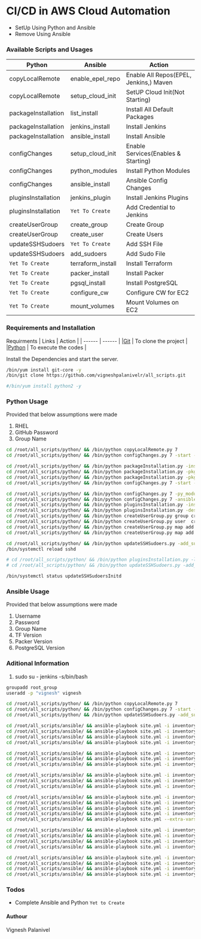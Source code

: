 # CI/CD in AWS Cloud Automation
- SetUp Using Python and Ansible
- Remove Using Ansible


###  Available Scripts and Usages
| Python | Ansible | Action |
| ------ | ------ | ------ |
| copyLocalRemote | enable_epel_repo | Enable All Repos(EPEL, Jenkins,) Maven |
| copyLocalRemote | setup_cloud_init | SetUP Cloud Init(Not Starting)|
| packageInstallation | list_install | Install All Default Packages | 
| packageInstallation | jenkins_install | Install Jenkins |
| packageInstallation | ansible_install | Install Ansible |
| configChanges | setup_cloud_init | Enable Services(Enables & Starting) |
| configChanges | python_modules | Install Python Modules |
| configChanges | ansible_install | Ansible Config Changes |
| pluginsInstallation | jenkins_plugin | Install Jenkins Plugins |
| pluginsInstallation | `Yet To Create` | Add Credential to Jenkins |
| createUserGroup | create_group | Create Group |
| createUserGroup | create_user | Create Users |
| updateSSHSudoers | `Yet To Create` | Add SSH File |
| updateSSHSudoers | add_sudoers | Add Sudo File |
| `Yet To Create` | terraform_install | Install Terraform |
| `Yet To Create` | packer_install | Install Packer |
| `Yet To Create` | pgsql_install | Install PostgreSQL |
| `Yet To Create` | configure_cw | Configure CW for EC2 |
| `Yet To Create` | mount_volumes | Mount Volumes on EC2 |

###  Requirements and Installation
Requirments
| Links | Action |
| ------ | ------ |
|[Git](https://github.com/) | To clone the project |
|[Python](https://www.python.org/) | To execute the codes |

Install the Dependencies and start the server.

```sh
/bin/yum install git-core -y
/bin/git clone https://github.com/vigneshpalanivelr/all_scripts.git

#/bin/yum install python2 -y
```

### Python Usage
Provided that below assumptions were made
1) RHEL
2) GitHub Password
3) Group Name

```sh
cd /root/all_scripts/python/ && /bin/python copyLocalRemote.py 7
cd /root/all_scripts/python/ && /bin/python configChanges.py 7 -start -service SSH 

cd /root/all_scripts/python/ && /bin/python packageInstallation.py -install
cd /root/all_scripts/python/ && /bin/python packageInstallation.py -pkg ansible 
cd /root/all_scripts/python/ && /bin/python packageInstallation.py -pkg jenkins
cd /root/all_scripts/python/ && /bin/python configChanges.py 7 -start -service jenkins

cd /root/all_scripts/python/ && /bin/python configChanges.py 7 -py_module 
cd /root/all_scripts/python/ && /bin/python configChanges.py 7 -ansible
cd /root/all_scripts/python/ && /bin/python pluginsInstallation.py -install 
cd /root/all_scripts/python/ && /bin/python pluginsInstallation.py -descrptn gitCreds -username vigneshpalanivelr -password <password>
cd /root/all_scripts/python/ && /bin/python createUserGroup.py group create --group_name root_group
cd /root/all_scripts/python/ && /bin/python createUserGroup.py user  create --user_name  vignesh --user_pwd vignesh
cd /root/all_scripts/python/ && /bin/python createUserGroup.py map add --user_name jenkins --group_name root_group --add_to_grp
cd /root/all_scripts/python/ && /bin/python createUserGroup.py map add --user_name vignesh --group_name root_group --add_to_grp

cd /root/all_scripts/python/ && /bin/python updateSSHSudoers.py -add_sudo -sudo root_group
/bin/systemctl reload sshd

# cd /root/all_scripts/python/ && /bin/python pluginsInstallation.py -list
# cd /root/all_scripts/python/ && /bin/python updateSSHSudoers.py -add_ssh  -ssh root_group

/bin/systemctl status updateSSHSudoersInitd
```

### Ansible Usage
Provided that below assumptions were made
1) Username
2) Password
3) Group Name
4) TF Version
5) Packer Version
6) PostgreSQL Version

### Aditional Information
1) sudo su - jenkins -s/bin/bash

```sh
groupadd root_group
useradd -p "vignesh" vignesh

cd /root/all_scripts/python/ && /bin/python copyLocalRemote.py 7
cd /root/all_scripts/python/ && /bin/python configChanges.py 7 -start -service SSH 
cd /root/all_scripts/python/ && /bin/python updateSSHSudoers.py -add_sudo -sudo root_group

cd /root/all_scripts/ansible/ && ansible-playbook site.yml -i inventory --extra-vars "set_epel=set_epel_repo RHEL=7" --tags=enable_epel_repo
cd /root/all_scripts/ansible/ && ansible-playbook site.yml -i inventory --extra-vars "set_ci=setup_cloud_init RHEL=7" --tags=setup_cloud_init
cd /root/all_scripts/ansible/ && ansible-playbook site.yml -i inventory --extra-vars "ins_all=list_install" --tags=list_install
cd /root/all_scripts/ansible/ && ansible-playbook site.yml -i inventory --extra-vars "ins_jenkins=jenkins_install" --tags=jenkins_install

cd /root/all_scripts/ansible/ && ansible-playbook site.yml -i inventory --extra-vars "jenkins_plugin=jenkins_plugin" --tags=jenkins_plugin
cd /root/all_scripts/ansible/ && ansible-playbook site.yml -i inventory --extra-vars "python_modules=python_modules" --tags=python_modules
cd /root/all_scripts/ansible/ && ansible-playbook site.yml -i inventory --extra-vars "ins_ansible=ansible_install" --tags=ansible_install

cd /root/all_scripts/ansible/ && ansible-playbook site.yml -i inventory --extra-vars "group_name=root_group cre_grp=create_group" --tags=create_group
cd /root/all_scripts/ansible/ && ansible-playbook site.yml -i inventory --extra-vars "username=vignesh password=vignesh group_name=root_group tag_group=yes cre_usr=create_user userComment='Root User'" --tags=create_user
cd /root/all_scripts/ansible/ && ansible-playbook site.yml -i inventory --extra-vars "group_name=root_group add_sudo=add_sudoers" --tags=add_sudoers

cd /root/all_scripts/ansible/ && ansible-playbook site.yml -i inventory --extra-vars "ins_tf=terraform_install tfVersion=0.12.7" --tags=terraform_install
cd /root/all_scripts/ansible/ && ansible-playbook site.yml -i inventory --extra-vars "ins_packer=packer_install packerVersion=1.5.4" --tags=packer_install
cd /root/all_scripts/ansible/ && ansible-playbook site.yml -i inventory --extra-vars "ins_pgsql=pgsql_install PG_MAJOR=9.6 PG_MINOR=6" --tags=pgsql_install
cd /root/all_scripts/ansible/ && ansible-playbook site.yml -i inventory --extra-vars "cre_cw=configure_cw RHEL=8" --tags=configure_cw
cd /root/all_scripts/ansible/ && ansible-playbook site.yml --extra-vars "mount=mount_volumes" --tags=mount_volumes

cd /root/all_scripts/ansible/ && ansible-playbook site.yml -i inventory --extra-vars "uin_all=list_uninstall" --tags=list_uninstall
cd /root/all_scripts/ansible/ && ansible-playbook site.yml -i inventory --extra-vars "group_name=root_group del_sudo=remove_sudoers" --tags=remove_sudoers
cd /root/all_scripts/ansible/ && ansible-playbook site.yml -i inventory --extra-vars "username=vignesh del_usr=delete_user" --tags=delete_user
cd /root/all_scripts/ansible/ && ansible-playbook site.yml -i inventory --extra-vars "group_name=root_group del_grp=delete_group" --tags=delete_group

cd /root/all_scripts/ansible/ && ansible-playbook site.yml -i inventory --extra-vars "uin_tf=terraform_uninstall" --tags=terraform_uninstall
cd /root/all_scripts/ansible/ && ansible-playbook site.yml -i inventory --extra-vars "uin_packer=packer_uninstall" --tags=packer_uninstall
cd /root/all_scripts/ansible/ && ansible-playbook site.yml -i inventory --extra-vars "uin_pgsql=pgsql_uninstall PG_MAJOR=9.6 PG_MINOR=6" --tags=pgsql_uninstall
cd /root/all_scripts/ansible/ && ansible-playbook site.yml -i inventory --extra-vars "rem_cw=remove_cw" --tags=remove_cw
```

### Todos
 - Complete Ansible and Python `Yet to Create`


#### Authour
Vignesh Palanivel
